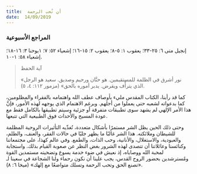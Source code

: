 ```yaml
---
title:  أن تُحب الرحمة
date:  14/09/2019
---
```


### المراجع الأسبوعية
إنجيل متى ٦: ٢٥-٣٣؛ يعقوب ١: ٥-٨؛ يعقوب ٢: ١٥-١٦؛ إشعياء ٥٢: ٧؛ ١يوحنا ٣: ١٦-١٨؛ إشعياء ٥٨: ١-١٠.

> <p>آية الحفظ</p>
> «نور أشرق في الظلمة للمستقيمين. هو حنَّان ورحيم وصديق. سعيد هو الرجل الذي يترأّف ويقرض. يدبر أموره بالحق» (مزمور ١١٢: ٤، ٥).

كما قد رأينا، الكتاب المقدس مليء بأوصاف عطف الله واهتمامه بالفقراء والمظلومين، كما بدعواته لشعبه حتى يعملوا من أجلهم. وبرغم الاهتمام الذي يوجهه لهذه الأمور، فإنَّ هذا الأمر الإلهي لم يشهد سوى تطبيقات متفرقة أو جزئية وسيتم تطبيقها بالكامل فقط مع عودة المسيح والأحداث فوق الطبيعية التي تتبعها.

وحتى ذلك الحين يظل الشر مستمرًا بأشكال متعددة، تُغذّيه التأثيرات الروحية المظلمة للشيطان وملائكته. هذا الشر غالبًا ما يظهر جليًا في حالات الفقر، والعنف، والظلم، والعبودية، والاستغلال، والأنانية، وحب الذات، والطمع. وفي عالم كهذا، على مجتمعاتنا وكنائسنا وعائلاتنا أن تتصدى لهذه الشرور بغض النظر عن صعوبة القيام بذلك. واستجابة لمحبة الله ووصاياه، إذ نعيش في ضوء خدمة يسوع وتضحيته مستمدين القوة ومُسترشدين بحضور الروح القدس، يجب علينا أن نكون رحماء ولنا الشجاعة في سعينا لـ «تصنع الحق وتحب الرحمة وتسلك متواضعًا مع إلهك» (ميخا ٦: ٨).